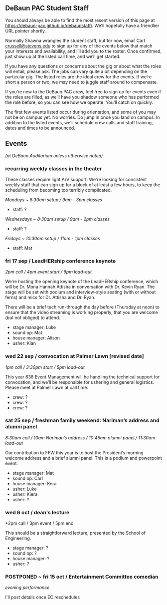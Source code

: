 ## DeBaun PAC Student Staff

You should always be able to find the most resent version of this page at <https://debaun-pac.github.io/debaunstaff/>. We’ll hopefully have a friendlier URL pointer shortly.

Normally Shawna wrangles the student staff, but for now, email Carl <crussell@stevens.edu> to sign up for any of the events below that match your interests and availability, and I’ll add you to the roster. Once confirmed, just show up at the listed call time, and we’ll get started.

If you have any questions or concerns about the gig or about what the roles will entail, please ask. The jobs can vary quite a bit depending on the particular gig. The listed roles are the ideal crew for the events. If we’re short a person or two, we may need to juggle staff around to compensate.

If you’re new to the DeBaun PAC crew, feel free to sign up for events even if the roles are filled, as we’ll have you shadow someone who has performed the role before, so you can see how we operate. You’ll catch on quickly.

The first few events listed occur during orientation, and some of you may not be on campus yet. No worries. Do jump in once you land on campus.
In addition to the listed events, we’ll schedule crew calls and staff training, dates and times to be announced.

## Events
*(at DeBaun Auditorium unless otherwise noted)*

### recurring weekly classes in the theater

These classes require light A/V support. We're looking for consistent weekly staff that can sign up for a block of at least a few hours, to keep the scheduling from becoming too terribly complicated.

*Mondays ~ 8:30am setup / 9am - 3pm classes*

- staff: ?

*Wednesdays ~ 8:30am setup / 9am - 2pm classes*

- staff: ?

*Fridays ~ 10:30am setup / 11am - 1pm classes*

- staff: Mat


### fri 17 sep / LeadHERship conference keynote
*2pm call / 4pm event start / 6pm load-out*

We’re hosting the opening keynote of the LeadHERship conference, which will be Dr. Mona Hannah Attisha in conversation with Dr. Kevin Ryan. The stage will be set with podium and interview-style seating (with or without ferns) and mics for Dr. Attisha and Dr. Ryan.

There will be a brief tech run-through the day before (Thursday at noon) to ensure that the video streaming is working properly, that you are welcome (but not obliged) to attend.

- stage manager: Luke
- sound op: Mat
- house manager: Alison
- usher: Kian


### wed 22 sep / convocation at Palmer Lawn [revised date]
*1pm call / 3:30pm start / 5pm load-out*

This year 638 Event Management will he handling the technical support for convocation, and we’ll be responsible for ushering and general logistics. Please meet at Palmer Lawn at call time.

- crew: ?
- crew: ?
- crew: ?


### sat 25 sep / freshman family weekend: Nariman’s address and alumni panel
*8:30am call / 10am Nariman’s address / 10:45am alumni panel / 11:30am load-out*

Our contribution to FFW this year is to host the President’s morning welcome address and a brief alumni panel. This is a podium and powerpoint event.

- stage manager: Mat
- sound op: Carl
- house manager: Kera
- usher: Luke
- usher: Kiera
- usher: ?


### wed 6 oct / dean's lecture
*2pm call / 3pm event / 5pm end

This should be a straightforward lecture, presented by the School of Engineering.

- stage manager: ?
- sound op: ?
- house manager: ?
- usher: ?


### POSTPONED ~ fri 15 oct / Entertainment Committee comedian
*evening performance*

I'll post details once EC reschedules

